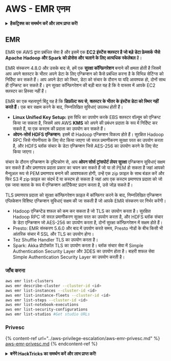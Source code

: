 # AWS - EMR एनम

<details>

<summary><strong>हैकट्रिक्स का समर्थन करें और लाभ प्राप्त करें!</strong></summary>

* यदि आप अपनी कंपनी को **हैकट्रिक्स में विज्ञापित करना चाहते हैं** या यदि आप **PEASS के नवीनतम संस्करण को देखना चाहते हैं या HackTricks को PDF में डाउनलोड करना चाहते हैं** तो [**सदस्यता योजनाएं**](https://github.com/sponsors/carlospolop) देखें!
* [**आधिकारिक PEASS और HackTricks स्वैग**](https://peass.creator-spring.com) प्राप्त करें
* [**The PEASS Family**](https://opensea.io/collection/the-peass-family) की खोज करें, हमारा एकल [**NFTs**](https://opensea.io/collection/the-peass-family) संग्रह
* **💬 [**Discord समूह**](https://discord.gg/hRep4RUj7f) या [**टेलीग्राम समूह**](https://t.me/peass) में शामिल हों या मुझे **ट्विटर** 🐦 [**@carlospolopm**](https://twitter.com/carlospolopm)** का** **अनुसरण** करें।**
* **अपने हैकिंग ट्रिक्स साझा करें,** [**HackTricks**](https://github.com/carlospolop/hacktricks) **और** [**HackTricks Cloud**](https://github.com/carlospolop/hacktricks-cloud) **github repos में PR जमा करके।**

</details>

## EMR

EMR एक AWS द्वारा प्रबंधित सेवा है और इसमें एक **EC2 इंस्टेंस क्लस्टर है जो बड़े डेटा फ्रेमवर्क जैसे Apache Hadoop और Spark को प्रोसेस और चलाने के लिए अत्यधिक स्केलेबल** है।

EMR संस्करण 4.8.0 और उसके बाद से, हमें एक **सुरक्षा कॉन्फ़िगरेशन** बनाने की क्षमता होती है जिसमें आप अपने क्लस्टर के भीतर अपने डेटा के लिए एन्क्रिप्शन को कैसे प्रबंधित करना है के विभिन्न सेटिंग्स को निर्दिष्ट कर सकते हैं। आप अपने डेटा को स्थिर, डेटा को संचार के दौरान या यदि आवश्यक हो, दोनों साथ ही एन्क्रिप्ट कर सकते हैं। इन सुरक्षा कॉन्फ़िगरेशन की बड़ी बात यह है कि वे वास्तव में आपके EC2 क्लस्टर का हिस्सा नहीं हैं।

EMR का एक महत्वपूर्ण बिंदु यह है कि **डिफ़ॉल्ट रूप से, क्लस्टर के भीतर के इंस्टेंस डेटा को स्थिर नहीं करते हैं**। एक बार सक्षम करने के बाद, निम्नलिखित सुविधाएं उपलब्ध होती हैं।

* **Linux Unified Key Setup:** इस विधि का उपयोग करके EBS क्लस्टर वॉल्यूम को एन्क्रिप्ट किया जा सकता है, जिसमें आप AWS **KMS** को अपने की प्रबंधन प्रदाता के रूप में निर्दिष्ट कर सकते हैं, या एक कस्टम की प्रदाता का उपयोग कर सकते हैं।
* **ओपन-सोर्स HDFS एन्क्रिप्शन:** इसमें दो Hadoop एन्क्रिप्शन विकल्प होते हैं। सुरक्षित Hadoop RPC जिसे गोपनीयता के लिए सेट किया जाएगा जो सरल प्रमाणीकरण सुरक्षा परत का उपयोग करता है, और HDFS ब्लॉक संचार के डेटा एन्क्रिप्शन जिसे AES-256 का उपयोग करने के लिए सेट किया जाएगा।

संचार के दौरान एन्क्रिप्शन के दृष्टिकोण से, आप **ओपन सोर्स ट्रांसपोर्ट लेयर सुरक्षा** एन्क्रिप्शन सुविधाएं सक्षम कर सकते हैं और प्रमाणपत्र प्रदाता प्रकार का चयन कर सकते हैं जो या तो PEM हो सकता है जहां आपको मैन्युअल रूप से PEM प्रमाणपत्र बनाने की आवश्यकता होगी, उन्हें एक zip फ़ाइल के साथ बंडल करें और फिर S3 में zip फ़ाइल का संदर्भ दें या कस्टम हो सकता है जहां आप एक कस्टम प्रमाणपत्र प्रदाता को जो एक जावा क्लास के रूप में एन्क्रिप्शन आर्टिफैक्ट प्रदान करता है, उसे जोड़ सकते हैं।

TLS प्रमाणपत्र प्रदाता को सुरक्षा कॉन्फ़िगरेशन फ़ाइल में कॉन्फ़िगर करने के बाद, निम्नलिखित एन्क्रिप्शन एप्लिकेशन विशिष्ट एन्क्रिप्शन सुविधाएं सक्षम की जा सकती हैं जो आपके EMR संस्करण पर निर्भर करेंगी।

* Hadoop एन्क्रिप्टेड शफल को कम कर सकता है जो TLS का उपयोग करता है। सुरक्षित Hadoop RPC जो सरल प्रमाणीकरण सुरक्षा परत का उपयोग करता है, और HDFS ब्लॉक संचार के डेटा एन्क्रिप्शन जो AES-256 का उपयोग करता है, दोनों सुरक्षा कॉन्फ़िगरेशन में सक्षम होते हैं।
* Presto: EMR संस्करण 5.6.0 और बाद में उपयोग करते समय, Presto नोडों के बीच किसी भी आंतरिक संचार में SSL और TLS का उपयोग होगा।
* Tez Shuffle Handler TLS का उपयोग करता है।
* Spark: Akka प्रोटोकॉल TLS का उपयोग करता है। ब्लॉक संचार सेवा में Simple Authentication Security Layer और 3DES का उपयोग होता है। बाहरी शफल सेवा Simple Authentication Security Layer का उपयोग करती है।

### जाँच करना
```bash
aws emr list-clusters
aws emr describe-cluster --cluster-id <id>
aws emr list-instances --cluster-id <id>
aws emr list-instance-fleets --cluster-id <id>
aws emr list-steps --cluster-id <id>
aws emr list-notebook-executions
aws emr list-security-configurations
aws emr list-studios #Get studio URLs
```
### Privesc

{% content-ref url="../aws-privilege-escalation/aws-emr-privesc.md" %}
[aws-emr-privesc.md](../aws-privilege-escalation/aws-emr-privesc.md)
{% endcontent-ref %}

<details>

<summary><strong>बनेंगे HackTricks का समर्थन करें और लाभ प्राप्त करें!</strong></summary>

* यदि आप अपनी कंपनी को **HackTricks में विज्ञापित करना चाहते हैं** या यदि आप **PEASS के नवीनतम संस्करण को देखना चाहते हैं या HackTricks को PDF में डाउनलोड करना चाहते हैं** तो [**सदस्यता योजनाएं**](https://github.com/sponsors/carlospolop) देखें!
* [**आधिकारिक PEASS & HackTricks स्वैग**](https://peass.creator-spring.com) प्राप्त करें
* [**The PEASS Family**](https://opensea.io/collection/the-peass-family) का खोज करें, हमारा विशेष संग्रह [**NFTs**](https://opensea.io/collection/the-peass-family)
* **शामिल हों** 💬 [**Discord समूह**](https://discord.gg/hRep4RUj7f) या [**टेलीग्राम समूह**](https://t.me/peass) या **फॉलो** करें मुझे **ट्विटर** 🐦 [**@carlospolopm**](https://twitter.com/carlospolopm)**.**
* **अपने हैकिंग ट्रिक्स साझा करें, PRs सबमिट करके** [**HackTricks**](https://github.com/carlospolop/hacktricks) **और** [**HackTricks Cloud**](https://github.com/carlospolop/hacktricks-cloud) **github repos**.

</details>
